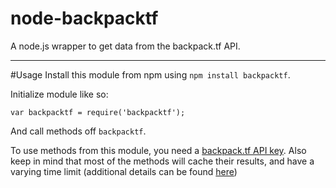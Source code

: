 # node-backpacktf
A node.js wrapper to get data from the backpack.tf API.

---

#Usage
Install this module from npm using `npm install backpacktf`.

Initialize module like so:

    var backpacktf = require('backpacktf');

And call methods off `backpacktf`.

To use methods from this module, you need a [backpack.tf API key](http://backpack.tf/api/register). Also keep in mind that most of the methods will cache their results, and have a varying time limit (additional details can be found [here](http://backpack.tf/developer))